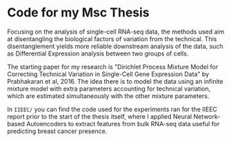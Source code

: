 # Code for my Msc Thesis
Focusing on the analysis of single-cell RNA-seq data, the methods used aim at disentangling the biological factors of variation from the technical. This disentanglement yields more reliable downstream analysis of the data, such as Differential Expression analysis between two groups of cells.

The starting paper for my research is "Dirichlet Process Mixture Model for Correcting Technical Variation in Single-Cell Gene Expression Data" by Prabhakaran et al, 2016. The idea there is to model the data using an infinite mixture model with extra parameters accounting for technical variation, which are estimated simultaneously with the other mixture parameters.

In `IIEEC/` you can find the code used for the experiments ran for the IIEEC report prior to the start of the thesis itself, where I applied Neural Network-based Autoencoders to extract features from bulk RNA-seq data useful for predicting breast cancer presence.
